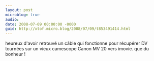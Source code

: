 ```yaml
---
layout: post
microblog: true
audio: 
date: 2008-07-09 00:00:00 -0000
guid: http://xtof.micro.blog/2008/07/09/t853491414.html
---
```

heureux d'avoir retrouvé un câble qui fonctionne pour récupérer DV tournées sur un vieux camescope Canon MV 20 vers imovie. que du bonheur !
